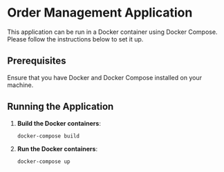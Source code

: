 # Order Management Application

This application can be run in a Docker container using Docker Compose. Please follow the instructions below to set it up.

## Prerequisites
Ensure that you have Docker and Docker Compose installed on your machine.

## Running the Application

1. **Build the Docker containers**:
   ```bash
   docker-compose build
1. **Run the Docker containers**:
   ```bash
   docker-compose up
